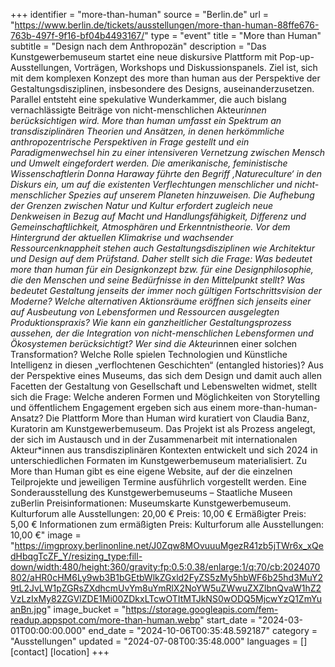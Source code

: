 +++
identifier = "more-than-human"
source = "Berlin.de"
url = "https://www.berlin.de/tickets/ausstellungen/more-than-human-88ffe676-763b-497f-9f16-bf04b4493167/"
type = "event"
title = "More than Human"
subtitle = "Design nach dem Anthropozän"
description = "Das Kunstgewerbemuseum startet eine neue diskursive Plattform mit Pop-up-Ausstellungen, Vorträgen, Workshops und Diskussionspanels.
Ziel ist, sich mit dem komplexen Konzept des more than human aus der Perspektive der Gestaltungsdisziplinen, insbesondere des Designs, auseinanderzusetzen. Parallel entsteht eine spekulative Wunderkammer, die auch bislang vernachlässigte Beiträge von nicht-menschlichen Akteur*innen berücksichtigen wird.
More than human umfasst ein Spektrum an transdisziplinären Theorien und Ansätzen, in denen herkömmliche anthropozentrische Perspektiven in Frage gestellt und ein Paradigmenwechsel hin zu einer intensiveren Vernetzung zwischen Mensch und Umwelt eingefordert werden.
Die amerikanische, feministische Wissenschaftlerin Donna Haraway führte den Begriff ‚Natureculture‘ in den Diskurs ein, um auf die existenten Verflechtungen menschlicher und nicht-menschlicher Spezies auf unserem Planeten hinzuweisen. Die Aufhebung der Grenzen zwischen Natur und Kultur erfordert zugleich neue Denkweisen in Bezug auf Macht und Handlungsfähigkeit, Differenz und Gemeinschaftlichkeit, Atmosphären und Erkenntnistheorie.
Vor dem Hintergrund der aktuellen Klimakrise und wachsender Ressourcenknappheit stehen auch Gestaltungsdisziplinen wie Architektur und Design auf dem Prüfstand. Daher stellt sich die Frage: Was bedeutet more than human für ein Designkonzept bzw. für eine Designphilosophie, die den Menschen und seine Bedürfnisse in den Mittelpunkt stellt?
Was bedeutet Gestaltung jenseits der immer noch gültigen Fortschrittsvision der Moderne? Welche alternativen Aktionsräume eröffnen sich jenseits einer auf Ausbeutung von Lebensformen und Ressourcen ausgelegten Produktionspraxis? Wie kann ein ganzheitlicher Gestaltungsprozess aussehen, der die Integration von nicht-menschlichen Lebensformen und Ökosystemen berücksichtigt? Wer sind die Akteur*innen einer solchen Transformation? Welche Rolle spielen Technologien und Künstliche Intelligenz in diesen „verflochtenen Geschichten“ (entangled histories)?
Aus der Perspektive eines Museums, das sich dem Design und damit auch allen Facetten der Gestaltung von Gesellschaft und Lebenswelten widmet, stellt sich die Frage: Welche anderen Formen und Möglichkeiten von Storytelling und öffentlichem Engagement ergeben sich aus einem more-than-human-Ansatz?
Die Plattform More than Human wird kuratiert von Claudia Banz, Kuratorin am Kunstgewerbemuseum. Das Projekt ist als Prozess angelegt, der sich im Austausch und in der Zusammenarbeit mit internationalen Akteur*innen aus transdisziplinären Kontexten entwickelt und sich 2024 in unterschiedlichen Formaten im Kunstgewerbemuseum materialisiert.
Zu More than Human gibt es eine eigene Website, auf der die einzelnen Teilprojekte und jeweiligen Termine ausführlich vorgestellt werden.
Eine Sonderausstellung des Kunstgewerbemuseums – Staatliche Museen zuBerlin
Preisinformationen: Museumskarte Kunstgewerbemuseum.
Kulturforum alle Ausstellungen: 20,00 €
Preis: 10,00 €
Ermäßigter Preis: 5,00 €
Informationen zum ermäßigten Preis: Kulturforum alle Ausstellungen: 10,00 €"
image = "https://imgproxy.berlinonline.net/J0Zqw8MOvuuuMgezR41zb5jTWr6x_xQedHbqgTcZF_Y/resizing_type:fill-down/width:480/height:360/gravity:fp:0.5:0.38/enlarge:1/q:70/cb:2024070802/aHR0cHM6Ly9wb3B1bGEtbWlkZGxld2FyZS5zMy5hbWF6b25hd3MuY29tL2JvLW1pZGRsZXdhcmUvYm8uYmRlX2NoYW5uZWwuZXZlbnQvaW1hZ2VzLzIxMy82ZGVlZDE1Mi00ZDkxLTcwOTItMTJkNS0wODQ5MjcwYzQ1ZmYuanBn.jpg"
image_bucket = "https://storage.googleapis.com/fem-readup.appspot.com/more-than-human.webp"
start_date = "2024-03-01T00:00:00.000"
end_date = "2024-10-06T00:35:48.592187"
category = "Ausstellungen"
updated = "2024-07-08T00:35:48.000"
languages = []
[contact]
[location]
+++